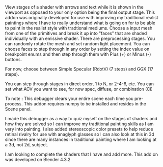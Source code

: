 View stages of a shader with arrows and text while it is shown in the viewport as opposed to your only option being the final output stage. This addon was originally developed for use with improving my traditional realist paintings where I have to really understand what is going on for to be able to paint in the realist style with tradtional mediums. Choose a input mesh from one of the primitives and break it up into "faces" that are shaded individually with an emissive shader. There are preprocessing stages. You can randomly rotate the mesh and set random light placement. You can choose faces to step through in any order by setting the index value on breakpoint enums and then step through them with Plus (+) or Minus (-) buttons. 

For now, choose between Simple Specular (RdotV) (7 steps) and GGX (17 steps).

You can step through stages in direct order, 1 to N, or 2-4-6, etc. You can set what AOV you want to see, for now spec, diffuse, or combination (Ci)

To note : This debugger clears your entire scene each time you pre-process. This addon requires numpy to be installed and resides in the Scene panel.

I made this debugger as a way to quiz myself on the stages of shaders and how they are solved so I can improve my traditional painting skills as I am very into painting. I also added stereoscopic color presets to help reduce retinal rivalry for use with anaglyph glasses so I can also look at this in 3d since there are many instances in traditional painting where I am looking at a 3d, not 2d, subject.

I am looking to complete the shaders that I have and add more. This add on was developed on Blender 4.3.2

